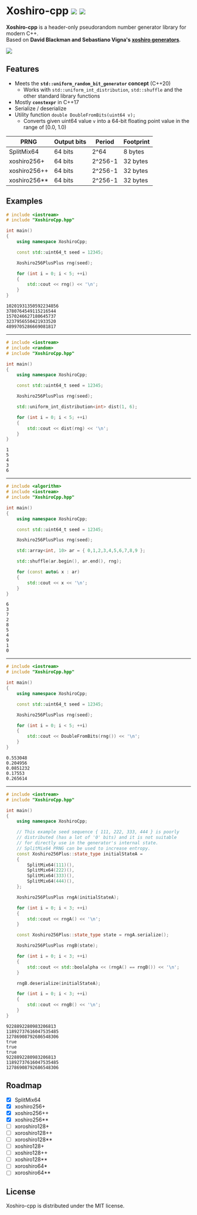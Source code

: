 # Xoshiro-cpp <a href="https://github.com/Reputeless/Xoshiro-cpp/blob/master/LICENSE"><img src="https://img.shields.io/badge/license-MIT-4aaa4a"></a> <a href="https://github.com/sponsors/Reputeless"><img src="https://img.shields.io/badge/funding-GitHub_Sponsors-ea4aaa"></a>
**Xoshiro-cpp** is a header-only pseudorandom number generator library for modern C++.  
Based on **David Blackman and Sebastiano Vigna's [xoshiro generators](http://prng.di.unimi.it/)**.

![](xoshiro-cpp.png)

## Features
- Meets the **`std::uniform_random_bit_generator` concept** (C++20)
  - Works with `std::uniform_int_distribution`, `std::shuffle` and the other standard library functions
- Mostly **`constexpr`** in C++17
- Serialize / deserialize
- Utility function `double DoubleFromBits(uint64 v);`
  - Converts given uint64 value `v` into a 64-bit floating point value in the range of [0.0, 1.0)

PRNG | Output bits | Period | Footprint
--|--|--|--
 SplitMix64   | 64 bits | 2^64    | 8 bytes
 xoshiro256+  | 64 bits | 2^256-1 | 32 bytes
 xoshiro256++ | 64 bits | 2^256-1 | 32 bytes
 xoshiro256** | 64 bits | 2^256-1 | 32 bytes

## Examples

```C++
# include <iostream>
# include "XoshiroCpp.hpp"

int main()
{
    using namespace XoshiroCpp;

    const std::uint64_t seed = 12345;

    Xoshiro256PlusPlus rng(seed);

    for (int i = 0; i < 5; ++i)
    {
        std::cout << rng() << '\n';
    }
}
```
```
10201931350592234856
3780764549115216544
1570246627180645737
3237956550421933520
4899705286669081817
```

----

```C++
# include <iostream>
# include <random>
# include "XoshiroCpp.hpp"

int main()
{
    using namespace XoshiroCpp;

    const std::uint64_t seed = 12345;

    Xoshiro256PlusPlus rng(seed);

    std::uniform_int_distribution<int> dist(1, 6);

    for (int i = 0; i < 5; ++i)
    {
        std::cout << dist(rng) << '\n';
    }
}
```
```
1
5
4
3
6
```

----

```C++
# include <algorithm>
# include <iostream>
# include "XoshiroCpp.hpp"

int main()
{
    using namespace XoshiroCpp;

    const std::uint64_t seed = 12345;

    Xoshiro256PlusPlus rng(seed);

    std::array<int, 10> ar = { 0,1,2,3,4,5,6,7,8,9 };

    std::shuffle(ar.begin(), ar.end(), rng);

    for (const auto& x : ar)
    {
        std::cout << x << '\n';
    }
}
```
```
6
3
7
2
8
5
4
9
1
0
```

----


```C++
# include <iostream>
# include "XoshiroCpp.hpp"

int main()
{
    using namespace XoshiroCpp;

    const std::uint64_t seed = 12345;

    Xoshiro256PlusPlus rng(seed);

    for (int i = 0; i < 5; ++i)
    {
        std::cout << DoubleFromBits(rng()) << '\n';
    }
}
```
```
0.553048
0.204956
0.0851232
0.17553
0.265614
```

----

```C++
# include <iostream>
# include "XoshiroCpp.hpp"

int main()
{
    using namespace XoshiroCpp;

    // This example seed sequence { 111, 222, 333, 444 } is poorly
    // distributed (has a lot of '0' bits) and it is not suitable
    // for directly use in the generator's internal state.
    // SplitMix64 PRNG can be used to increase entropy.
    const Xoshiro256Plus::state_type initialStateA =
    {
        SplitMix64(111)(),
        SplitMix64(222)(),
        SplitMix64(333)(),
        SplitMix64(444)(),
    };

    Xoshiro256PlusPlus rngA(initialStateA);

    for (int i = 0; i < 3; ++i)
    {
        std::cout << rngA() << '\n';
    }

    const Xoshiro256Plus::state_type state = rngA.serialize();

    Xoshiro256PlusPlus rngB(state);

    for (int i = 0; i < 3; ++i)
    {
        std::cout << std::boolalpha << (rngA() == rngB()) << '\n';
    }

    rngB.deserialize(initialStateA);

    for (int i = 0; i < 3; ++i)
    {
        std::cout << rngB() << '\n';
    }
}
```
```
9228892280983206813
11892737616047535485
12786908792686548306
true
true
true
9228892280983206813
11892737616047535485
12786908792686548306
```

## Roadmap

- [x] SplitMix64
- [x] xoshiro256+
- [x] xoshiro256++
- [x] xoshiro256** 
- [ ] xoroshiro128+
- [ ] xoroshiro128++
- [ ] xoroshiro128**
- [ ] xoshiro128+
- [ ] xoshiro128++
- [ ] xoshiro128**
- [ ] xoroshiro64*
- [ ] xoroshiro64**

## License
Xoshiro-cpp is distributed under the MIT license.
